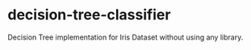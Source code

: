 # decision-tree-classifier

Decision Tree implementation for Iris Dataset without using any library.
